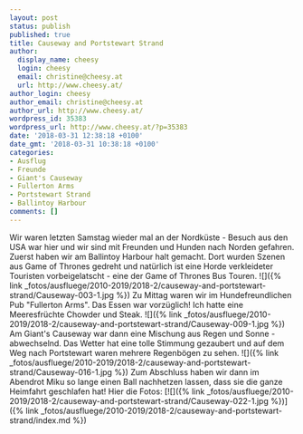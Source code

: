 ```yaml
---
layout: post
status: publish
published: true
title: Causeway and Portstewart Strand
author:
  display_name: cheesy
  login: cheesy
  email: christine@cheesy.at
  url: http://www.cheesy.at/
author_login: cheesy
author_email: christine@cheesy.at
author_url: http://www.cheesy.at/
wordpress_id: 35383
wordpress_url: http://www.cheesy.at/?p=35383
date: '2018-03-31 12:38:18 +0100'
date_gmt: '2018-03-31 10:38:18 +0100'
categories:
- Ausflug
- Freunde
- Giant's Causeway
- Fullerton Arms
- Portstewart Strand
- Ballintoy Harbour
comments: []
---
```

Wir waren letzten Samstag wieder mal an der Nordküste - Besuch aus den USA war hier und wir sind mit Freunden und Hunden nach Norden gefahren.
Zuerst haben wir am Ballintoy Harbour halt gemacht. Dort wurden Szenen aus Game of Thrones gedreht und natürlich ist eine Horde verkleideter Touristen vorbeigelatscht - eine der Game of Thrones Bus Touren.
![]({% link _fotos/ausfluege/2010-2019/2018-2/causeway-and-portstewart-strand/Causeway-003-1.jpg %})
Zu Mittag waren wir im Hundefreundlichen Pub "Fullerton Arms". Das Essen war vorzüglich! Ich hatte eine Meeresfrüchte Chowder und Steak.
![]({% link _fotos/ausfluege/2010-2019/2018-2/causeway-and-portstewart-strand/Causeway-009-1.jpg %})
Am Giant's Causeway war dann eine Mischung aus Regen und Sonne - abwechselnd. Das Wetter hat eine tolle Stimmung gezaubert und auf dem Weg nach Portstewart waren mehrere Regenbögen zu sehen.
![]({% link _fotos/ausfluege/2010-2019/2018-2/causeway-and-portstewart-strand/Causeway-016-1.jpg %})
Zum Abschluss haben wir dann im Abendrot Miku so lange einen Ball nachhetzen lassen, dass sie die ganze Heimfahrt geschlafen hat!
Hier die Fotos:
[![]({% link _fotos/ausfluege/2010-2019/2018-2/causeway-and-portstewart-strand/Causeway-022-1.jpg %})]({% link _fotos/ausfluege/2010-2019/2018-2/causeway-and-portstewart-strand/index.md %})
